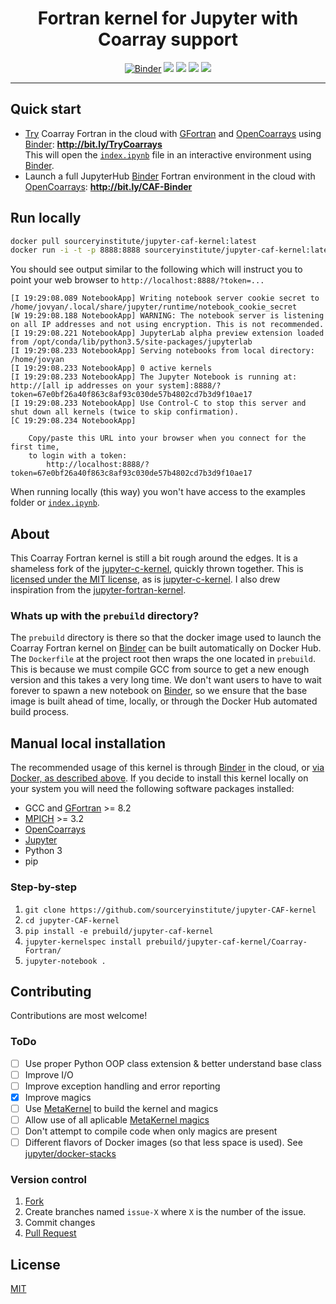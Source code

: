 <div align="center">

# Fortran kernel for Jupyter with Coarray support

[![Binder](http://mybinder.org/badge.svg)](https://beta.mybinder.org/v2/gh/sourceryinstitute/jupyter-CAF-kernel/master)
[![](https://images.microbadger.com/badges/image/sourceryinstitute/jupyter-caf-kernel.svg)](https://microbadger.com/images/sourceryinstitute/jupyter-caf-kernel)
[![](https://images.microbadger.com/badges/version/sourceryinstitute/jupyter-caf-kernel.svg)](https://hub.docker.com/r/sourceryinstitute/jupyter-caf-kernel/)
[![](https://images.microbadger.com/badges/commit/sourceryinstitute/jupyter-caf-kernel.svg)](https://github.com/sourceryinstitute/jupyter-CAF-kernel#readme)
[![](https://images.microbadger.com/badges/license/sourceryinstitute/jupyter-caf-kernel.svg)][license]

</div>

----

## Quick start

 * [Try][try CAF] Coarray Fortran in the cloud with [GFortran] and [OpenCoarrays]
   using [Binder]: __http://bit.ly/TryCoarrays__  
   This will open the [`index.ipynb`] file in an interactive
   environment using [Binder].
 * Launch a full JupyterHub [Binder] Fortran environment in the cloud with [OpenCoarrays]: __http://bit.ly/CAF-Binder__

## Run locally

```bash
docker pull sourceryinstitute/jupyter-caf-kernel:latest
docker run -i -t -p 8888:8888 sourceryinstitute/jupyter-caf-kernel:latest
```

You should see output similar to the following which will instruct you
to point your web browser to `http://localhost:8888/?token=...`

```
[I 19:29:08.089 NotebookApp] Writing notebook server cookie secret to /home/jovyan/.local/share/jupyter/runtime/notebook_cookie_secret
[W 19:29:08.188 NotebookApp] WARNING: The notebook server is listening on all IP addresses and not using encryption. This is not recommended.
[I 19:29:08.221 NotebookApp] JupyterLab alpha preview extension loaded from /opt/conda/lib/python3.5/site-packages/jupyterlab
[I 19:29:08.233 NotebookApp] Serving notebooks from local directory: /home/jovyan
[I 19:29:08.233 NotebookApp] 0 active kernels
[I 19:29:08.233 NotebookApp] The Jupyter Notebook is running at: http://[all ip addresses on your system]:8888/?token=67e0bf26a40f863c8af93c030de57b4802cd7b3d9f10ae17
[I 19:29:08.233 NotebookApp] Use Control-C to stop this server and shut down all kernels (twice to skip confirmation).
[C 19:29:08.234 NotebookApp]

    Copy/paste this URL into your browser when you connect for the first time,
    to login with a token:
        http://localhost:8888/?token=67e0bf26a40f863c8af93c030de57b4802cd7b3d9f10ae17
```

When running locally (this way) you won't have access to the examples
folder or [`index.ipynb`].

## About

This Coarray Fortran kernel is still a bit rough around the edges. It
is a shameless fork of the [jupyter-c-kernel], quickly thrown
together. This is [licensed under the MIT license][license], as is
[jupyter-c-kernel]. I also drew inspiration from the
[jupyter-fortran-kernel].

### Whats up with the `prebuild` directory?

The `prebuild` directory is there so that the docker image used to
launch the Coarray Fortran kernel on [Binder] can be built
automatically on Docker Hub. The `Dockerfile` at the project root then
wraps the one located in `prebuild`. This is because we must compile
GCC from source to get a new enough version and this takes a very long
time. We don't want users to have to wait forever to spawn a new
notebook on [Binder], so we ensure that the base image is built ahead
of time, locally, or through the Docker Hub automated build process.

## Manual local installation

The recommended usage of this kernel is through [Binder] in the cloud,
or [via Docker, as described above](#Run-locally). If you decide to
install this kernel locally on your system you will need the following
software packages installed:

 * GCC and [GFortran] >= 8.2
 * [MPICH] >= 3.2
 * [OpenCoarrays]
 * [Jupyter]
 * Python 3
 * pip

### Step-by-step

 1. `git clone https://github.com/sourceryinstitute/jupyter-CAF-kernel`
 1. `cd jupyter-CAF-kernel`
 1. `pip install -e prebuild/jupyter-caf-kernel`
 1. `jupyter-kernelspec install prebuild/jupyter-caf-kernel/Coarray-Fortran/`
 1. `jupyter-notebook .`

## Contributing

Contributions are most welcome!

### ToDo

 * [ ] Use proper Python OOP class extension & better understand base class
 * [ ] Improve I/O
 * [ ] Improve exception handling and error reporting
 * [x] Improve magics
 * [ ] Use [MetaKernel] to build the kernel and magics
 * [ ] Allow use of all aplicable [MetaKernel magics]
 * [ ] Don't attempt to compile code when only magics are present
 * [ ] Different flavors of Docker images (so that less space is
      used). See [jupyter/docker-stacks][jupyter-stacks]

### Version control

 1. [Fork]
 1. Create branches named `issue-X` where `X` is the number of the
    issue.
 1. Commit changes
 1. [Pull Request]

## License

[MIT][license]

[Binder]: https://beta.mybinder.org
[try CAF]: http://bit.ly/TryCoarrays
[GFortran]: https://gcc.gnu.org/wiki/GFortran
[OpenCoarrays]: https://github.com/sourceryinstitute/OpenCoarrays#readme
[`index.ipynb`]: https://nbviewer.jupyter.org/github/sourceryinstitute/jupyter-CAF-kernel/blob/master/index.ipynb
[jupyter-c-kernel]: https://github.com/brendan-rius/jupyter-c-kernel#readme
[jupyter-fortran-kernel]: https://github.com/ZedThree/jupyter-fortran-kernel
[MPICH]: https://www.mpich.org
[license]: https://github.com/sourceryinstitute/jupyter-CAF-kernel/blob/master/LICENSE
[Fork]: https://github.com/sourceryinstitute/jupyter-CAF-kernel/fork
[Pull Request]: https://github.com/sourceryinstitute/jupyter-CAF-kernel/compare?expand=1
[MetaKernel]: https://github.com/Calysto/metakernel#readme
[MetaKernel magics]: https://github.com/Calysto/metakernel/blob/master/metakernel/magics/README.md
[jupyter-stacks]: https://github.com/jupyter/docker-stacks#readme
[Jupyter]: https://jupyter.org
